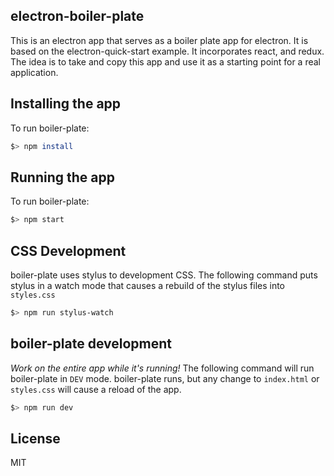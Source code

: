 electron-boiler-plate
--

This is an electron app that serves as a boiler plate app for electron.  It is 
based on the electron-quick-start example. It incorporates react, and redux.  The
idea is to take and copy this app and use it as a starting point for a real 
application.

## Installing the app
To run boiler-plate:
```bash
$> npm install
```

## Running the app
To run boiler-plate:
```bash
$> npm start
```

## CSS Development
boiler-plate uses stylus to development CSS.  The following command puts stylus
in a watch mode that causes a rebuild of the stylus files into `styles.css`
```bash
$> npm run stylus-watch
```

## boiler-plate development
_Work on the entire app while it's running!_
The following command will run boiler-plate in `DEV` mode.  boiler-plate runs, 
but any change to `index.html` or `styles.css` will cause a reload of the app.
```bash
$> npm run dev
```

## License
MIT